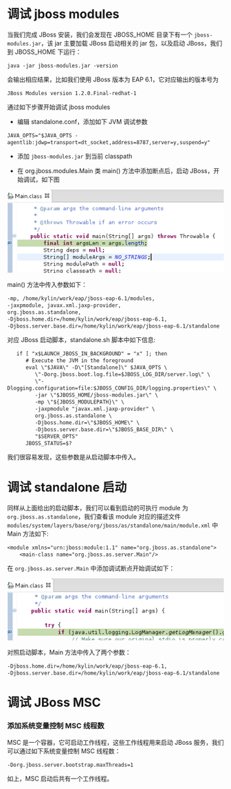 # 调试 jboss modules

当我们完成 JBoss 安装，我们会发现在 JBOSS_HOME 目录下有一个 `jboss-modules.jar`，该 jar 主要加载 JBoss 启动相关的 jar 包，以及启动 JBoss，我们到 JBOSS_HOME 下运行：

~~~
java -jar jboss-modules.jar -version
~~~

会输出相应结果，比如我们使用 JBoss 版本为 EAP 6.1，它对应输出的版本号为

~~~
JBoss Modules version 1.2.0.Final-redhat-1
~~~

通过如下步骤开始调试 jboss modules

* 编辑 standalone.conf，添加如下 JVM 调试参数

~~~
JAVA_OPTS="$JAVA_OPTS -agentlib:jdwp=transport=dt_socket,address=8787,server=y,suspend=y"
~~~

* 添加 `jboss-modules.jar` 到当前 classpath

* 在 org.jboss.modules.Main 类 main() 方法中添加断点后，启动 JBoss，开始调试，如下图
 
![standalone startuo modules main](img/standalone-start-modules-main.png)

main() 方法中传入参数如下：

~~~
-mp, /home/kylin/work/eap/jboss-eap-6.1/modules, 
-jaxpmodule, javax.xml.jaxp-provider, 
org.jboss.as.standalone, 
-Djboss.home.dir=/home/kylin/work/eap/jboss-eap-6.1, 
-Djboss.server.base.dir=/home/kylin/work/eap/jboss-eap-6.1/standalone
~~~

对应 JBoss 启动脚本，standalone.sh 脚本中如下信息:

~~~
   if [ "x$LAUNCH_JBOSS_IN_BACKGROUND" = "x" ]; then
      # Execute the JVM in the foreground
      eval \"$JAVA\" -D\"[Standalone]\" $JAVA_OPTS \
         \"-Dorg.jboss.boot.log.file=$JBOSS_LOG_DIR/server.log\" \
         \"-Dlogging.configuration=file:$JBOSS_CONFIG_DIR/logging.properties\" \
         -jar \"$JBOSS_HOME/jboss-modules.jar\" \
         -mp \"${JBOSS_MODULEPATH}\" \
         -jaxpmodule "javax.xml.jaxp-provider" \
         org.jboss.as.standalone \
         -Djboss.home.dir=\"$JBOSS_HOME\" \
         -Djboss.server.base.dir=\"$JBOSS_BASE_DIR\" \
         "$SERVER_OPTS"
      JBOSS_STATUS=$?
~~~

我们很容易发现，这些参数是从启动脚本中传入。


# 调试 standalone 启动

同样从上面给出的启动脚本，我们可以看到启动的可执行 module 为 `org.jboss.as.standalone`，我们查看该 module 对应的描述文件 `modules/system/layers/base/org/jboss/as/standalone/main/module.xml` 中 Main 方法如下:

~~~
<module xmlns="urn:jboss:module:1.1" name="org.jboss.as.standalone">
    <main-class name="org.jboss.as.server.Main"/>
~~~


在 `org.jboss.as.server.Main` 中添加调试断点开始调试如下：

![standalone startup main](img/standalone-start-main.png)

对照启动脚本，Main 方法中传入了两个参数：

~~~
-Djboss.home.dir=/home/kylin/work/eap/jboss-eap-6.1, 
-Djboss.server.base.dir=/home/kylin/work/eap/jboss-eap-6.1/standalone
~~~

# 调试 JBoss MSC

### 添加系统变量控制 MSC 线程数

MSC 是一个容器，它可启动工作线程，这些工作线程用来启动 JBoss 服务，我们可以通过如下系统变量控制 MSC 线程数：

~~~
-Dorg.jboss.server.bootstrap.maxThreads=1
~~~

如上，MSC 启动后共有一个工作线程。
